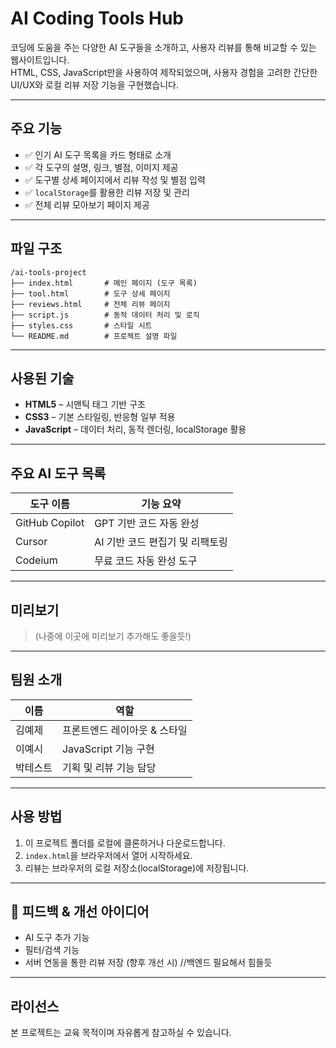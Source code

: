 
# AI Coding Tools Hub

코딩에 도움을 주는 다양한 AI 도구들을 소개하고, 사용자 리뷰를 통해 비교할 수 있는 웹사이트입니다.  
HTML, CSS, JavaScript만을 사용하여 제작되었으며, 사용자 경험을 고려한 간단한 UI/UX와 로컬 리뷰 저장 기능을 구현했습니다.

---

## 주요 기능

- ✅ 인기 AI 도구 목록을 카드 형태로 소개
- ✅ 각 도구의 설명, 링크, 별점, 이미지 제공
- ✅ 도구별 상세 페이지에서 리뷰 작성 및 별점 입력
- ✅ `localStorage`를 활용한 리뷰 저장 및 관리
- ✅ 전체 리뷰 모아보기 페이지 제공

---

## 파일 구조

```
/ai-tools-project
├── index.html       # 메인 페이지 (도구 목록)
├── tool.html        # 도구 상세 페이지
├── reviews.html     # 전체 리뷰 페이지
├── script.js        # 동적 데이터 처리 및 로직
├── styles.css       # 스타일 시트
└── README.md        # 프로젝트 설명 파일
```

---

## 사용된 기술

- **HTML5** – 시맨틱 태그 기반 구조
- **CSS3** – 기본 스타일링, 반응형 일부 적용
- **JavaScript** – 데이터 처리, 동적 렌더링, localStorage 활용

---

## 주요 AI 도구 목록

| 도구 이름 | 기능 요약 |
|----------|-----------|
| GitHub Copilot | GPT 기반 코드 자동 완성 |
| Cursor         | AI 기반 코드 편집기 및 리팩토링 |
| Codeium        | 무료 코드 자동 완성 도구 |

---

## 미리보기

> (나중에 이곳에 미리보기 추가해도 좋을듯!)

---

## 팀원 소개

| 이름 | 역할 |
|------|------|
| 김예제 | 프론트엔드 레이아웃 & 스타일 |
| 이예시 | JavaScript 기능 구현 |
| 박테스트 | 기획 및 리뷰 기능 담당 |

---

## 사용 방법

1. 이 프로젝트 폴더를 로컬에 클론하거나 다운로드합니다.
2. `index.html`을 브라우저에서 열어 시작하세요.
3. 리뷰는 브라우저의 로컬 저장소(localStorage)에 저장됩니다.

---

## 📮 피드백 & 개선 아이디어

- AI 도구 추가 기능
- 필터/검색 기능
- 서버 연동을 통한 리뷰 저장 (향후 개선 시) //백엔드 필요해서 힘들듯

---

## 라이선스

본 프로젝트는 교육 목적이며 자유롭게 참고하실 수 있습니다.
